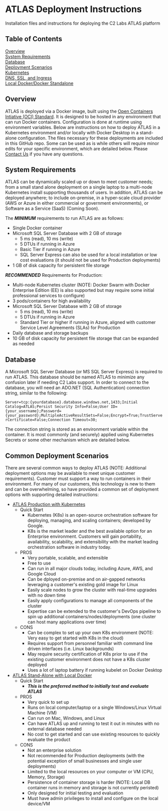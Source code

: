 # ATLAS Deployment Instructions
Installation files and instructions for deploying the C2 Labs ATLAS platform

## Table of Contents
[Overview](#overview)<br>
[System Requirements](#system_reqs)<br>
[Database](#database)<br>
[Deployment Scenarios](#scenarios)<br>
[Kubernetes](k8s/README.md)<br>
[DNS, SSL, and Ingress](k8s/DNS-SSL-Ingress.md)<br>
[Local Docker/Docker Standalone](docker_standalone/README.md)<br>
<!-- [Docker Swarm](#docker_swarm)<br> -->


<a name="overview"/>

## Overview
ATLAS is deployed via a Docker image, built using the <a href="https://www.opencontainers.org/">Open Containers Intiative (OCI) Standard</a>. It is designed to be hosted in any environment that can run Docker containers. Configuration is done at runtime using environment variables. Below are instructions on how to deploy ATLAS in a Kubernetes environment and/or locally with Docker Desktop in a stand-alone configuration. The files necessary for these deployments are included in this GitHub repo. Some can be used as is while others will require minor edits for your specific environment, which are detailed below. Please [Contact Us](https://www.c2labs.com/contact-us) if you have any questions.

<a name="system_reqs"/>

## System Requirements
ATLAS can be dynamically scaled up or down to meet customer needs; from a small stand alone deployment on a single laptop to a multi-node Kubernetes install supporting thousands of users.  In addition, ATLAS can be deployed anywhere; to include on-premise, in a hyper-scale cloud provider (AWS or Azure in either commercial or government environments), or Software as a Service (SaaS) (Coming Soon).

The **_MINIMUM_** requirements to run ATLAS  are as follows:

- Single Docker container
- Microsoft SQL Server Database with 2 GB of storage
    - 5 ms (read), 10 ms (write)
    - 5 DTUs if running in Azure
    - Basic Tier if running in Azure
    - SQL Server Express can also be used for a local installation or low cost evaluations (it should not be used for Production deployments)
- 1 GB of disk capacity for persistent file storage

**_RECOMMENDED_** Requirements for Production:

- Multi-node Kubernetes cluster (NOTE: Docker Swarm with Docker Enterprise Edition (EE) is also supported but may require some initial professional services to configure)
- 3 pods/containers for high availability
- Microsoft SQL Server Database with 2 GB of storage
    - 5 ms (read), 10 ms (write)
    - 5 DTUs if running in Azure
    - Standard Tier or higher if running in Azure, aligned with customer Service Level Agreements (SLAs) for Production
- Daily database and storage backups 
- 10 GB of disk capacity for persistent file storage that can be expanded as needed

<a name="database"/>

## Database
A Microsoft SQL Server Database (or MS SQL Server Express) is required to run ATLAS. This database should be named ATLAS to minimize any confusion later if needing C2 Labs support. In order to connect to the database, you will need an ADO.NET (SQL Authentication) connection string, similar to the following:

`Server=tcp:{yourdatabase}.database.windows.net,1433;Initial Catalog=ATLAS;Persist Security Info=False;User ID={your_username};Password={your_password};MultipleActiveResultSets=False;Encrypt=True;TrustServerCertificate=False;Connection Timeout=30;`

The connection string is stored as an environment variable within the container. It is most commonly (and securely) applied using Kubernetes Secrets or some other mechanism which are detailed below.

<a name="scenarios"/>

## Common Deployment Scenarios

There are several common ways to deploy ATLAS (NOTE: Additional deployment options may be available to meet unique customer requirements). Customer must support a way to run containers in their environment. For many of our customers, this technology is new to them and can be overwhelming, so have provided a common set of deployment options with supporting detailed instructions:

- [ATLAS Production with Kubernetes](k8s/README.md)
    - Quick Start
        - Kubernetes (K8s) is an open-source orchestration software for deploying, managing, and scaling containers; developed by Google.
        - K8s is the market leader and the best available option for an Enterprise environment. Customers will gain portability, availability, scalability, and extensibility with the market leading orchestration software in industry today.
    - PROS
        - Very portable, scalable, and extensible
        - Free to use
        - Can run in all major clouds today, including Azure, AWS, and Google Cloud
        - Can be dployed on-premise and on air-gapped networks leveraging a customer's existing gold image for Linux
        - Easily scale nodes to grow the cluster with real-time upgrades with no down time
        - Easily apply configurations to manage all components of the cluster
        - Expertise can be extended to the customer's DevOps pipeline to spin up additional containers/nodes/deployments (one cluster can host many applications over time)
    - CONS
        - Can be complex to set up your own K8s environment (NOTE: Very easy to get started with K8s in the cloud)
        - Requires support from personnel familiar with command line driven interfaces (i.e. Linux backgrounds)
        - May require security certification of K8s prior to use if the existing customer environment does not have a K8s cluster deployed
        - Uses a lot of laptop battery if running kubelet on Docker Desktop
- [ATLAS Stand-Alone with Local Docker](docker_standalone/README.md)
    - Quick Start
        - **_This is the preferred method to initially test and evaluate ATLAS_**
    - PROS
        - Very quick to set up
        - Runs on local computer/laptop or a single Windows/Linux Virtual Machine (VM)
        - Can run on Mac, Windows, and Linux
        - Can have ATLAS up and running to test it out in minutes with no external database needed
        - No cost to get started and can use existing resources to quickly evaluate the product
    - CONS
        - Not an enterprise solution
        - Not recommended for Production deployments (with the potential exception of small businesses and single user deployments)
        - Limited to the local resources on your computer or VM (CPU, Memory, Storage)
        - Persistence of container storage is harder (NOTE: Local DB container runs in memory and storage is not currently peristed)
        - Only designed for initial testing and evaluation
        - Must have admin privileges to install and configure on the local device/VM



<!-- <a name="docker_swarm"/>

## Docker Swarm -->